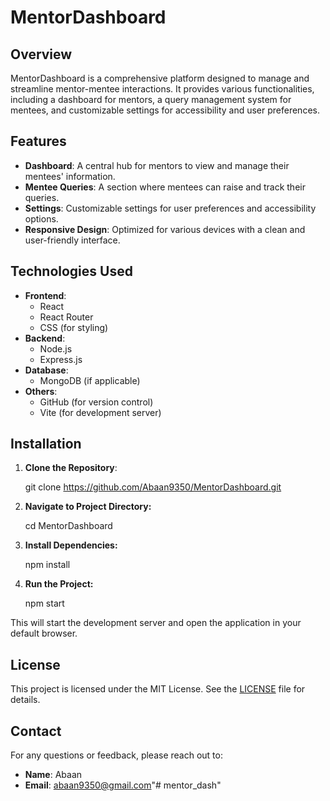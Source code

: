# MentorDashboard

## Overview

MentorDashboard is a comprehensive platform designed to manage and streamline mentor-mentee interactions. It provides various functionalities, including a dashboard for mentors, a query management system for mentees, and customizable settings for accessibility and user preferences.

## Features

- **Dashboard**: A central hub for mentors to view and manage their mentees' information.
- **Mentee Queries**: A section where mentees can raise and track their queries.
- **Settings**: Customizable settings for user preferences and accessibility options.
- **Responsive Design**: Optimized for various devices with a clean and user-friendly interface.

## Technologies Used

- **Frontend**:
  - React
  - React Router
  - CSS (for styling)
- **Backend**:
  - Node.js
  - Express.js
- **Database**:
  - MongoDB (if applicable)
- **Others**:
  - GitHub (for version control)
  - Vite (for development server)

## Installation

1. **Clone the Repository**:

   git clone https://github.com/Abaan9350/MentorDashboard.git

2. **Navigate to Project Directory:**

    cd MentorDashboard

3. **Install Dependencies:**

    npm install

4. **Run the Project:**

    npm start

This will start the development server and open the application in your default browser.

## License

This project is licensed under the MIT License. See the [LICENSE](LICENSE) file for details.

## Contact

For any questions or feedback, please reach out to:

- **Name**: Abaan
- **Email**: abaan9350@gmail.com"# mentor_dash" 
